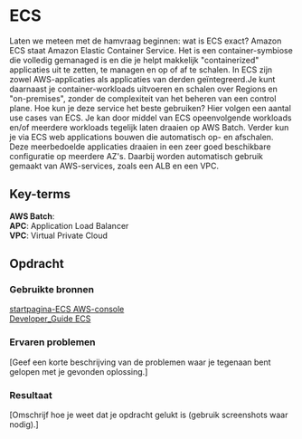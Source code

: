 # ECS
Laten we meteen met de hamvraag beginnen: wat is ECS exact? Amazon ECS staat Amazon Elastic Container Service. Het is een container-symbiose die volledig gemanaged is en die je helpt makkelijk "containerized" applicaties uit te zetten, te managen en op of af te schalen. In ECS zijn zowel AWS-applicaties als applicaties van derden geïntegreerd.Je kunt daarnaast je container-workloads uitvoeren en schalen over Regions en "on-premises", zonder de complexiteit van het beheren van een control plane. Hoe kun je deze service het beste gebruiken? Hier volgen een aantal use cases van ECS. Je kan door middel van ECS opeenvolgende workloads en/of meerdere workloads tegelijk laten draaien op AWS Batch. Verder kun je via ECS web applications bouwen die automatisch op- en afschalen. Deze meerbedoelde applicaties draaien in een zeer goed beschikbare configuratie op meerdere AZ's. Daarbij worden automatisch gebruik gemaakt van AWS-services, zoals een ALB en een VPC. 

## Key-terms
**AWS Batch**:   
**APC**: Application Load Balancer  
**VPC**: Virtual Private Cloud


## Opdracht
### Gebruikte bronnen
[startpagina-ECS AWS-console](https://eu-central-1.console.aws.amazon.com/ecs/v2/getStarted?region=eu-central-1)  
[Developer_Guide ECS](https://docs.aws.amazon.com/AmazonECS/latest/developerguide/Welcome.html)


### Ervaren problemen
[Geef een korte beschrijving van de problemen waar je tegenaan bent gelopen met je gevonden oplossing.]

### Resultaat
[Omschrijf hoe je weet dat je opdracht gelukt is (gebruik screenshots waar nodig).]
